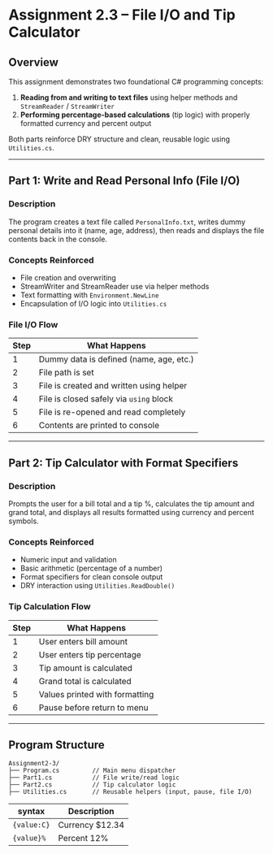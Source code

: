 ﻿# Assignment 2.3 – File I/O and Tip Calculator

## Overview

This assignment demonstrates two foundational C# programming concepts:

1. **Reading from and writing to text files** using helper methods and `StreamReader` / `StreamWriter`
2. **Performing percentage-based calculations** (tip logic) with properly formatted currency and percent output

Both parts reinforce DRY structure and clean, reusable logic using `Utilities.cs`.

---

## Part 1: Write and Read Personal Info (File I/O)

### Description

The program creates a text file called `PersonalInfo.txt`, writes dummy personal details into it (name, age, address), then reads and displays the file contents back in the console.

### Concepts Reinforced

- File creation and overwriting
- StreamWriter and StreamReader use via helper methods
- Text formatting with `Environment.NewLine`
- Encapsulation of I/O logic into `Utilities.cs`

### File I/O Flow

| Step | What Happens                             |
|------|------------------------------------------|
| 1    | Dummy data is defined (name, age, etc.)  |
| 2    | File path is set                         |
| 3    | File is created and written using helper |
| 4    | File is closed safely via `using` block  |
| 5    | File is re-opened and read completely    |
| 6    | Contents are printed to console          |

---

## Part 2: Tip Calculator with Format Specifiers

### Description

Prompts the user for a bill total and a tip %, calculates the tip amount and grand total, and displays all results formatted using currency and percent symbols.

### Concepts Reinforced

- Numeric input and validation
- Basic arithmetic (percentage of a number)
- Format specifiers for clean console output
- DRY interaction using `Utilities.ReadDouble()`

### Tip Calculation Flow

| Step | What Happens                             |
|------|------------------------------------------|
| 1    | User enters bill amount                  |
| 2    | User enters tip percentage               |
| 3    | Tip amount is calculated                 |
| 4    | Grand total is calculated                |
| 5    | Values printed with formatting           |
| 6    | Pause before return to menu              |

---

## Program Structure

```text
Assignment2-3/
├── Program.cs         // Main menu dispatcher
├── Part1.cs           // File write/read logic
├── Part2.cs           // Tip calculator logic
├── Utilities.cs       // Reusable helpers (input, pause, file I/O)
```
| syntax | Description |
|------------|-------------------------|
| `{value:C}` | Currency $12.34 |
| `{value}%` | Percent 12% |

